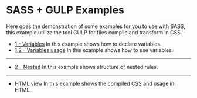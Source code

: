 # SASS + GULP Examples

Here goes the demonstration of some examples for you to use with SASS, this example utilize the tool GULP for files compile and transform in CSS.

- [1 - Variables](https://github.com/Vbobell/sass-examples/tree/master/src/scss/variables.scss)
In this example shows how to declare variables.
- [1.2 - Variables usage](https://github.com/Vbobell/sass-examples/tree/master/src/scss/base.scss)
In this example shows how to use variables.
------------
- [2 - Nested](https://github.com/Vbobell/sass-examples/tree/master/src/scss/layout.scss)
In this example shows structure of nested rules.
------------
- [HTML view](https://github.com/Vbobell/sass-examples/tree/master/src/html/example.html) 
In this example shows the compiled CSS and usage in HTML.